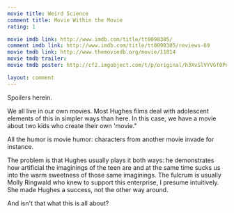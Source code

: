 ```yaml
---
movie title: Weird Science
comment title: Movie Within the Movie
rating: 1

movie imdb link: http://www.imdb.com/title/tt0090305/
comment imdb link: http://www.imdb.com/title/tt0090305/reviews-69
movie tmdb link: http://www.themoviedb.org/movie/11814
movie tmdb trailer: 
movie tmdb poster: http://cf2.imgobject.com/t/p/original/h3XvSlVYVGf0PnwnCrj7xehRViw.jpg

layout: comment
---
```


Spoilers herein.

We all live in our own movies. Most Hughes films deal with adolescent elements of this in  simpler ways than here. In this case, we have a movie about two kids who create their own  'movie."

All the humor is movie humor: characters from another movie invade for instance.

The problem is that Hughes usually plays it both ways: he demonstrates how artificial the  imaginings of the teen are and at the same time sucks us into the warm sweetness of those  same imaginings. The fulcrum is usually Molly Ringwald who knew to support this enterprise,  I presume intuitively. She made Hughes a success, not the other way around.

And isn't that what this is all about?